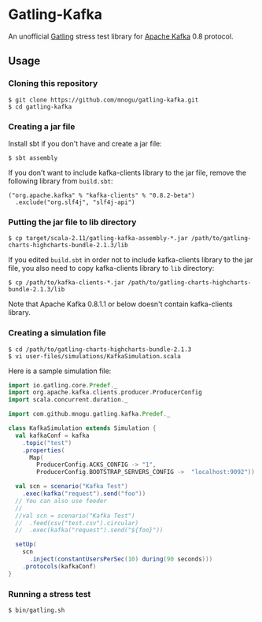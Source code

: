 # Gatling-Kafka

An unofficial [Gatling](http://gatling.io/) stress test library
for [Apache Kafka](http://kafka.apache.org/) 0.8 protocol.

## Usage

### Cloning this repository

    $ git clone https://github.com/mnogu/gatling-kafka.git
    $ cd gatling-kafka

### Creating a jar file

Install sbt if you don't have and create a jar file:

    $ sbt assembly

If you don't want to include kafka-clients library to the jar file,
remove the following library from `build.sbt`:

    ("org.apache.kafka" % "kafka-clients" % "0.8.2-beta")
      .exclude("org.slf4j", "slf4j-api")


### Putting the jar file to lib directory

    $ cp target/scala-2.11/gatling-kafka-assembly-*.jar /path/to/gatling-charts-highcharts-bundle-2.1.3/lib

If you edited `build.sbt` in order not to include kafka-clients library
to the jar file, you also need to copy kafka-clients library to `lib` directory:

    $ cp /path/to/kafka-clients-*.jar /path/to/gatling-charts-highcharts-bundle-2.1.3/lib

Note that Apache Kafka 0.8.1.1 or below doesn't contain kafka-clients library.

###  Creating a simulation file

    $ cd /path/to/gatling-charts-highcharts-bundle-2.1.3
    $ vi user-files/simulations/KafkaSimulation.scala

Here is a sample simulation file:

```scala
import io.gatling.core.Predef._
import org.apache.kafka.clients.producer.ProducerConfig
import scala.concurrent.duration._

import com.github.mnogu.gatling.kafka.Predef._

class KafkaSimulation extends Simulation {
  val kafkaConf = kafka
    .topic("test")
    .properties(
      Map(
        ProducerConfig.ACKS_CONFIG -> "1",
        ProducerConfig.BOOTSTRAP_SERVERS_CONFIG ->  "localhost:9092"))

  val scn = scenario("Kafka Test")
    .exec(kafka("request").send("foo"))
  // You can also use feeder
  //
  //val scn = scenario("Kafka Test")
  //  .feed(csv("test.csv").circular)
  //  .exec(kafka("request").send("${foo}"))

  setUp(
    scn
      .inject(constantUsersPerSec(10) during(90 seconds)))
    .protocols(kafkaConf)
}
```

### Running a stress test

    $ bin/gatling.sh


